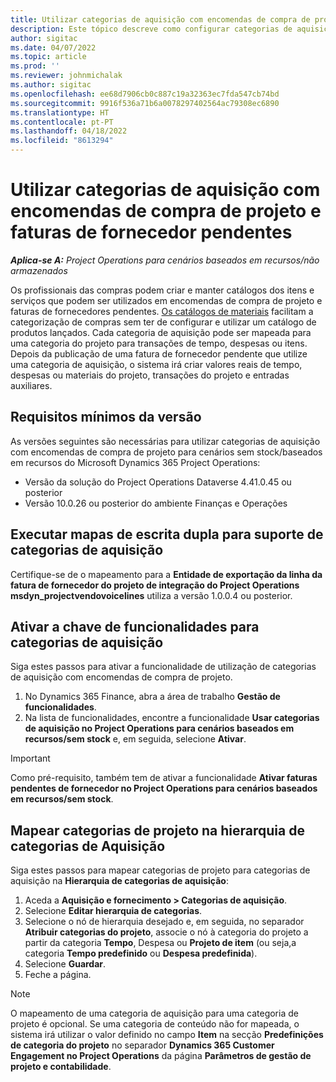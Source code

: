 ```yaml
---
title: Utilizar categorias de aquisição com encomendas de compra de projeto e faturas de fornecedor pendentes
description: Este tópico descreve como configurar categorias de aquisição que podem ser utilizadas com encomendas de compra de projeto e faturas de fornecedor pendentes.
author: sigitac
ms.date: 04/07/2022
ms.topic: article
ms.prod: ''
ms.reviewer: johnmichalak
ms.author: sigitac
ms.openlocfilehash: ee68d7906cb0c887c19a32363ec7fda547cb74bd
ms.sourcegitcommit: 9916f536a71b6a0078297402564ac79308ec6890
ms.translationtype: HT
ms.contentlocale: pt-PT
ms.lasthandoff: 04/18/2022
ms.locfileid: "8613294"
---
```

# <a name="use-procurement-categories-with-project-purchase-orders-and-pending-vendor-invoices"></a>Utilizar categorias de aquisição com encomendas de compra de projeto e faturas de fornecedor pendentes

_**Aplica-se A:** Project Operations para cenários baseados em recursos/não armazenados_

Os profissionais das compras podem criar e manter catálogos dos itens e serviços que podem ser utilizados em encomendas de compra de projeto e faturas de fornecedores pendentes. [Os catálogos de materiais](/dynamics365/supply-chain/procurement/procurement-catalogs) facilitam a categorização de compras sem ter de configurar e utilizar um catálogo de produtos lançados. Cada categoria de aquisição pode ser mapeada para uma categoria do projeto para transações de tempo, despesas ou itens. Depois da publicação de uma fatura de fornecedor pendente que utilize uma categoria de aquisição, o sistema irá criar valores reais de tempo, despesas ou materiais do projeto, transações do projeto e entradas auxiliares.

## <a name="minimum-version-requirements"></a>Requisitos mínimos da versão

As versões seguintes são necessárias para utilizar categorias de aquisição com encomendas de compra de projeto para cenários sem stock/baseados em recursos do Microsoft Dynamics 365 Project Operations:

- Versão da solução do Project Operations Dataverse 4.41.0.45 ou posterior
- Versão 10.0.26 ou posterior do ambiente Finanças e Operações

## <a name="run-dual-write-maps-for-procurement-category-support"></a>Executar mapas de escrita dupla para suporte de categorias de aquisição

Certifique-se de o mapeamento para a **Entidade de exportação da linha da fatura de fornecedor do projeto de integração do Project Operations msdyn\_projectvendovoicelines** utiliza a versão 1.0.0.4 ou posterior.

## <a name="enable-the-feature-key-for-procurement-categories"></a>Ativar a chave de funcionalidades para categorias de aquisição

Siga estes passos para ativar a funcionalidade de utilização de categorias de aquisição com encomendas de compra de projeto.

1. No Dynamics 365 Finance, abra a área de trabalho **Gestão de funcionalidades**.
1. Na lista de funcionalidades, encontre a funcionalidade **Usar categorias de aquisição no Project Operations para cenários baseados em recursos/sem stock** e, em seguida, selecione **Ativar**.

> [!IMPORTANT]
> Como pré-requisito, também tem de ativar a funcionalidade **Ativar faturas pendentes de fornecedor no Project Operations para cenários baseados em recursos/sem stock**.

## <a name="map-project-categories-in-the-procurement-category-hierarchy"></a>Mapear categorias de projeto na hierarquia de categorias de Aquisição

Siga estes passos para mapear categorias de projeto para categorias de aquisição na **Hierarquia de categorias de aquisição**:

1. Aceda a **Aquisição e fornecimento \> Categorias de aquisição**.
1. Selecione **Editar hierarquia de categorias**.
1. Selecione o nó de hierarquia desejado e, em seguida, no separador **Atribuir categorias do projeto**, associe o nó à categoria do projeto a partir da categoria **Tempo**, Despesa ou **Projeto de item** (ou seja,a categoria **Tempo predefinido** ou **Despesa predefinida**).
1. Selecione **Guardar**.
1. Feche a página.

> [!NOTE]
> O mapeamento de uma categoria de aquisição para uma categoria de projeto é opcional. Se uma categoria de conteúdo não for mapeada, o sistema irá utilizar o valor definido no campo **Item** na secção **Predefinições de categoria do projeto** no separador **Dynamics 365 Customer Engagement no Project Operations** da página **Parâmetros de gestão de projeto e contabilidade**.
